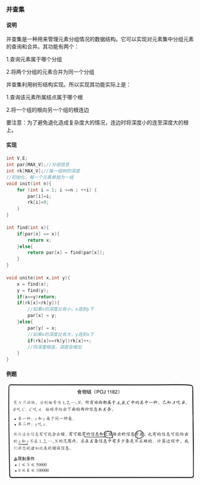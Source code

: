 ### 并查集

#### 说明

并查集是一种用来管理元素分组情况的数据结构。它可以实现对元素集中分组元素的查询和合并。其功能有两个：

1.查询元素属于哪个分组

2.将两个分组的元素合并为同一个分组

并查集利用树形结构实现。所以实现其功能实际上是：

1.查询该元素所属结点属于哪个根

2.将一个组的根向另一个组的根连边

要注意：为了避免退化造成复杂度大的情况，连边时将深度小的连至深度大的根上。

#### 实现

```cpp
int V,E;
int par[MAX_V];//分组信息
int rk[MAX_V];//每一组树的深度
//初始化，每一个元素单独为一组
void init(int n){
    for (int i = 1; i <=n ; ++i) {
        par[i]=i;
        rk[i]=0;
    }
}

int find(int x){
    if(par[x] == x){
        return x;
    }else{
        return par[x] = find(par[x]);
    }
}

void unite(int x,int y){
    x = find(x);
    y = find(y);
    if(x==y)return;
    if(rk[x]<rk[y]){
        //如果x的深度比有小，x连到y下
        par[x] = y;
    }else{
        par[y] = x;
        //如果x的深度比有大，y连到x下
        if(rk[x]==rk[y])rk[x]++;
        //同深度相连，深度会增加
    }
}
```

#### 例题

![](/assets/1.png)



